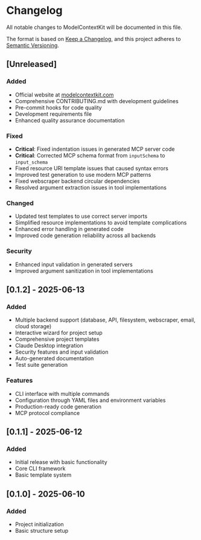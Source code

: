 # Changelog

All notable changes to ModelContextKit will be documented in this file.

The format is based on [Keep a Changelog](https://keepachangelog.com/en/1.0.0/),
and this project adheres to [Semantic Versioning](https://semver.org/spec/v2.0.0.html).

## [Unreleased]

### Added
- Official website at [modelcontextkit.com](https://modelcontextkit.com)
- Comprehensive CONTRIBUTING.md with development guidelines
- Pre-commit hooks for code quality
- Development requirements file
- Enhanced quality assurance documentation

### Fixed
- **Critical**: Fixed indentation issues in generated MCP server code
- **Critical**: Corrected MCP schema format from `inputSchema` to `input_schema`
- Fixed resource URI template issues that caused syntax errors
- Improved test generation to use modern MCP patterns
- Fixed webscraper backend circular dependencies
- Resolved argument extraction issues in tool implementations

### Changed
- Updated test templates to use correct server imports
- Simplified resource implementations to avoid template complications
- Enhanced error handling in generated code
- Improved code generation reliability across all backends

### Security
- Enhanced input validation in generated servers
- Improved argument sanitization in tool implementations

## [0.1.2] - 2025-06-13

### Added
- Multiple backend support (database, API, filesystem, webscraper, email, cloud storage)
- Interactive wizard for project setup
- Comprehensive project templates
- Claude Desktop integration
- Security features and input validation
- Auto-generated documentation
- Test suite generation

### Features
- CLI interface with multiple commands
- Configuration through YAML files and environment variables
- Production-ready code generation
- MCP protocol compliance

## [0.1.1] - 2025-06-12

### Added
- Initial release with basic functionality
- Core CLI framework
- Basic template system

## [0.1.0] - 2025-06-10

### Added
- Project initialization
- Basic structure setup